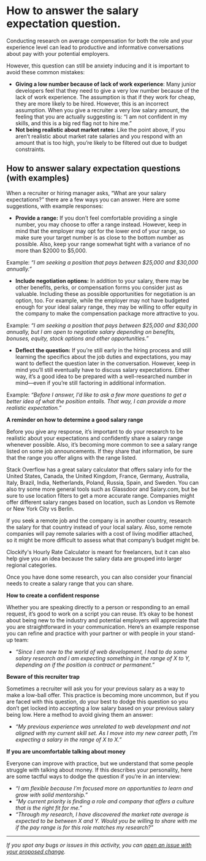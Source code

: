 # How to answer the salary expectation question.

Conducting research on average compensation for both the role and your experience level can lead to productive and informative conversations about pay with your potential employers.

However, this question can still be anxiety inducing and it is important to avoid these common mistakes: 

- **Giving a low number because of lack of work experience**: Many junior developers feel that they need to give a very low number because of the lack of work experience. The assumption is that if they work for cheap, they are more likely to be hired. However, this is an incorrect assumption. When you give a recruiter a very low salary amount, the feeling that you are actually suggesting is: “I am not confident in my skills, and this is a big red flag not to hire me.”
- **Not being realistic about market rates**: Like the point above, if you aren’t realistic about market rate salaries and you respond with an amount that is too high, you’re likely to be filtered out due to budget constraints.

## **How to answer salary expectation questions (with examples)**

When a recruiter or hiring manager asks, “What are your salary expectations?” there are a few ways you can answer. Here are some suggestions, with example responses:

- **Provide a range:** If you don’t feel comfortable providing a single number, you may choose to offer a range instead. However, keep in mind that the employer may opt for the lower end of your range, so make sure your target number is as close to the bottom number as possible. Also, keep your range somewhat tight with a variance of no more than $2000 to $5,000.

Example: *“I am seeking a position that pays between $25,000 and $30,000 annually.”*

- **Include negotiation options:** In addition to your salary, there may be other benefits, perks, or compensation forms you consider just as valuable. Including these as possible opportunities for negotiation is an option, too. For example, while the employer may not have budgeted enough for your ideal salary range, they may be willing to offer equity in the company to make the compensation package more attractive to you.

Example: *“I am seeking a position that pays between $25,000 and $30,000 annually, but I am open to negotiate salary depending on benefits, bonuses, equity, stock options and other opportunities.”*

- **Deflect the question:** If you’re still early in the hiring process and still learning the specifics about the job duties and expectations, you may want to deflect the question later in the conversation. However, keep in mind you’ll still eventually have to discuss salary expectations. Either way, it’s a good idea to be prepared with a well-researched number in mind—even if you’re still factoring in additional information.

Example: *“Before I answer, I’d like to ask a few more questions to get a better idea of what the position entails. That way, I can provide a more realistic expectation.”*

**A reminder on how to determine a good salary range**

Before you give any response, it’s important to do your research to be realistic about your expectations and confidently share a salary range whenever possible. Also, it’s becoming more common to see a salary range listed on some job announcements. If they share that information, be sure that the range you offer aligns with the range listed.

Stack Overflow has a great salary calculator that offers salary info for the United States, Canada, the United Kingdom, France, Germany, Australia, Italy, Brazil, India, Netherlands, Poland, Russia, Spain, and Sweden. You can also try some more general tools such as Glassdoor and Salary.com, but be sure to use location filters to get a more accurate range. Companies might offer different salary ranges based on location, such as London vs Remote or New York City vs Berlin.

If you seek a remote job and the company is in another country, research the salary for that country instead of your local salary. Also, some remote companies will pay remote salaries with a cost of living modifier attached, so it might be more difficult to assess what that company’s budget might be.

Clockify's Hourly Rate Calculator is meant for freelancers, but it can also help give you an idea because the salary data are grouped into larger regional categories.

Once you have done some research, you can also consider your financial needs to create a salary range that you can share.

**How to create a confident response**

Whether you are speaking directly to a person or responding to an email request, it’s good to work on a script you can reuse. It’s okay to be honest about being new to the industry and potential employers will appreciate that you are straightforward in your communication. Here’s an example response you can refine and practice with your partner or with people in your stand-up team:

- *“Since I am new to the world of web development, I had to do some salary research and I am expecting something in the range of X to Y, depending on if the position is contract or permanent.”*

**Beware of this recruiter trap**

Sometimes a recruiter will ask you for your previous salary as a way to make a low-ball offer. This practice is becoming more uncommon, but if you are faced with this question, do your best to dodge this question so you don’t get locked into accepting a low salary based on your previous salary being low. Here a method to avoid giving them an answer:

- *“My previous experience was unrelated to web development and not aligned with my current skill set. As I move into my new career path, I’m expecting a salary in the range of X to X.”*

**If you are uncomfortable talking about money**

Everyone can improve with practice, but we understand that some people struggle with talking about money. If this describes your personality, here are some tactful ways to dodge the question if you’re in an interview:

- *“I am flexible because I’m focused more on opportunities to learn and grow with solid mentorship.”*
- *“My current priority is finding a role and company that offers a culture that is the right fit for me.”*
- *“Through my research, I have discovered the market rate average is expected to be between X and Y. Would you be willing to share with me if the pay range is for this role matches my research?”*


------

_If you spot any bugs or issues in this activity, you can [open an issue with your proposed change](https://github.com/microverseinc/curriculum-transversal-skills/blob/main/git-github/articles/open_issue.md)._
